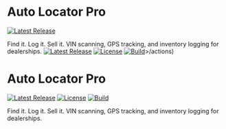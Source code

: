 # Auto Locator Pro  
[![Latest Release](https://img.shields.io/github/v/release/freddycastro/auto-locator?sort=semver)](https://github.com/freddycastro/auto-locator/releases/latest)

Find it. Log it. Sell it. VIN scanning, GPS tracking, and inventory logging for dealerships.
[![Latest Release](https://img.shields.io/github/v/release/<f3-auto-locator-pro>/<your-repo>?sort=semver)](https://github.com/<f3-auto-locator-pro>/<[your-repo](https://github.com/fernandocastrosenior-ux/F3-Auto-Locate-Pro)>/releases/latest)
[![License](https://img.shields.io/github/license/<f3-auto-locator-pro>/<(https:/fernandocastrosenior-ux/F3-Auto-Locate-Pro)>)](https://github.com/<f3-auto-locator-pro>/<your-repo>/blob/main/LICENSE)
[![Build](https://github.com/<your-username>/<your-repo>/actions/workflows/build.yml/badge.svg)](https://github.com/<f3-auto-locator-pro>/fernandocastrosenior-ux/F3-Auto-Locate-Pro)>/actions)
# Auto Locator Pro  

[![Latest Release](https://img.shields.io/github/v/release/freddycastro/auto-locator?sort=semver)](https://github.com/freddycastro/auto-locator/releases/latest)
[![License](https://img.shields.io/github/license/freddycastro/auto-locator)](https://github.com/freddycastro/auto-locator/blob/main/LICENSE)
[![Build](https://github.com/freddycastro/auto-locator/actions/workflows/build.yml/badge.svg)](https://github.com/freddycastro/auto-locator/actions)

Find it. Log it. Sell it. VIN scanning, GPS tracking, and inventory logging for dealerships.
